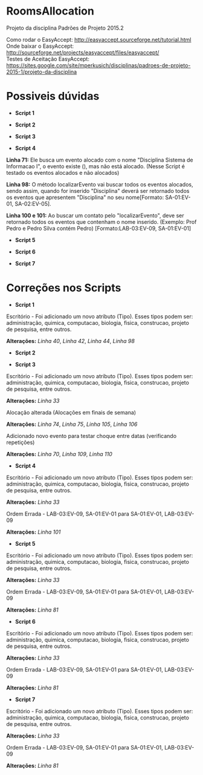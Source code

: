 RoomsAllocation
===============

Projeto da disciplina Padrões de Projeto 2015.2‎

Como rodar o EasyAccept: http://easyaccept.sourceforge.net/tutorial.html                                                        
Onde baixar o EasyAccept: http://sourceforge.net/projects/easyaccept/files/easyaccept/                                          
Testes de Aceitação EasyAccept: https://sites.google.com/site/mperkusich/disciplinas/padroes-de-projeto-2015-1/projeto-da-disciplina

Possiveis dúvidas 
===============

* <b>Script 1</b>

* <b>Script 2</b>

* <b>Script 3</b>

* <b>Script 4</b>

<b>Linha 71:</b> Ele busca um evento alocado com o nome "Disciplina Sistema de Informacao I", o evento existe (), mas não está alocado. (Nesse Script é testado os eventos alocados e não alocados)

<b>Linha 98:</b> O método localizarEvento vai buscar todos os eventos alocados, sendo assim, quando for inserido "Disciplina" deverá ser retornado todos os eventos que apresentem "Disciplina" no seu nome[Formato: SA-01:EV-01, SA-02:EV-05].

<b>Linha 100 e 101:</b> Ao buscar um contato pelo "localizarEvento", deve ser retornado todos os eventos que contenham o nome inserido. (Exemplo: Prof Pedro e Pedro Silva contém Pedro) [Formato:LAB-03:EV-09, SA-01:EV-01]
* <b>Script 5</b>

* <b>Script 6</b>

* <b>Script 7</b>

Correções nos Scripts 
===============
* <b>Script 1</b>

Escritório - Foi adicionado um novo atributo (Tipo). Esses tipos podem ser: administração, quimica, computacao, biologia, fisica, construcao, projeto de pesquisa, entre outros. 

<b>Alterações:</b>
<i>Linha 40</i>, <i>Linha 42</i>, <i>Linha 44</i>, <i>Linha 98</i>


* <b>Script 2</b>


* <b>Script 3</b>

Escritório - Foi adicionado um novo atributo (Tipo). Esses tipos podem ser: administração, quimica, computacao, biologia, fisica, construcao, projeto de pesquisa, entre outros. 

<b>Alterações:</b>
<i>Linha 33</i>

Alocação alterada (Alocações em finais de semana)  

<b>Alterações:</b>
<i>Linha 74</i>, <i>Linha 75</i>, <i>Linha 105</i>, <i>Linha 106</i>

Adicionado novo evento para testar choque entre datas (verificando repetições)
 
<b>Alterações:</b>
<i>Linha 70</i>, <i>Linha 109</i>, <i>Linha 110</i>

* <b>Script 4</b>

Escritório - Foi adicionado um novo atributo (Tipo). Esses tipos podem ser: administração, quimica, computacao, biologia, fisica, construcao, projeto de pesquisa, entre outros. 

<b>Alterações:</b>
<i>Linha 33</i>

Ordem Errada - LAB-03:EV-09, SA-01:EV-01 para SA-01:EV-01, LAB-03:EV-09

<b>Alterações:</b>
<i>Linha 101</i>

* <b>Script 5</b>

Escritório - Foi adicionado um novo atributo (Tipo). Esses tipos podem ser: administração, quimica, computacao, biologia, fisica, construcao, projeto de pesquisa, entre outros. 

<b>Alterações:</b>
<i>Linha 33</i>

Ordem Errada - LAB-03:EV-09, SA-01:EV-01 para SA-01:EV-01, LAB-03:EV-09

<b>Alterações:</b>
<i>Linha 81</i>

* <b>Script 6</b>

Escritório - Foi adicionado um novo atributo (Tipo). Esses tipos podem ser: administração, quimica, computacao, biologia, fisica, construcao, projeto de pesquisa, entre outros. 

<b>Alterações:</b>
<i>Linha 33</i>

Ordem Errada - LAB-03:EV-09, SA-01:EV-01 para SA-01:EV-01, LAB-03:EV-09

<b>Alterações:</b>
<i>Linha 81</i>

* <b>Script 7</b>

Escritório - Foi adicionado um novo atributo (Tipo). Esses tipos podem ser: administração, quimica, computacao, biologia, fisica, construcao, projeto de pesquisa, entre outros. 

<b>Alterações:</b>
<i>Linha 33</i>

Ordem Errada - LAB-03:EV-09, SA-01:EV-01 para SA-01:EV-01, LAB-03:EV-09

<b>Alterações:</b>
<i>Linha 81</i>
